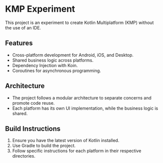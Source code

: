 # KMP Experiment

This project is an experiment to create Kotlin Multiplatform (KMP) without the use of an IDE.

## Features
- Cross-platform development for Android, iOS, and Desktop.
- Shared business logic across platforms.
- Dependency Injection with Koin.
- Coroutines for asynchronous programming.

## Architecture
- The project follows a modular architecture to separate concerns and promote code reuse.
- Each platform has its own UI implementation, while the business logic is shared.

## Build Instructions
1. Ensure you have the latest version of Kotlin installed.
2. Use Gradle to build the project.
3. Follow specific instructions for each platform in their respective directories.